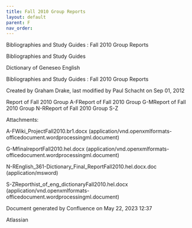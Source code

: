 ```yaml
---
title: Fall 2010 Group Reports
layout: default
parent: F
nav_order:
---
```


Bibliographies and Study Guides : Fall 2010 Group Reports

Bibliographies and Study Guides

Dictionary of Geneseo English

Bibliographies and Study Guides : Fall 2010 Group Reports

Created by  Graham Drake, last modified by  Paul Schacht on Sep 01, 2012

Report of Fall 2010 Group A-FReport of Fall 2010 Group G-MReport of Fall 2010 Group N-RReport of Fall 2010 Group S-Z

Attachments:

A-FWiki_ProjectFall2010.br1.docx (application/vnd.openxmlformats-officedocument.wordprocessingml.document)

G-MfinalreportFall2010.hel.docx (application/vnd.openxmlformats-officedocument.wordprocessingml.document)

N-REnglish_361-Dictionary_Final_ReportFall2010.hel.docx.doc (application/msword)

S-ZReporthist_of_eng_dictionaryFall2010.hel.docx (application/vnd.openxmlformats-officedocument.wordprocessingml.document)

Document generated by Confluence on May 22, 2023 12:37

Atlassian
